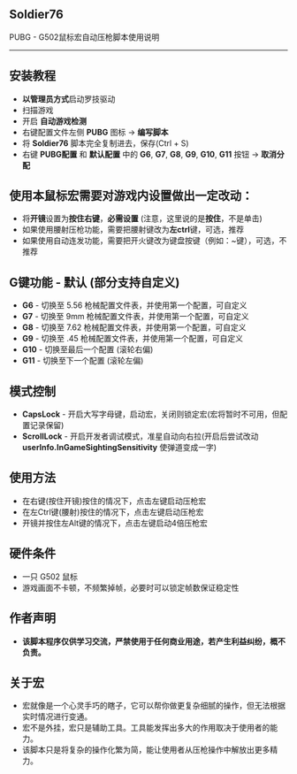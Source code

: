 ## Soldier76

PUBG - G502鼠标宏自动压枪脚本使用说明

---

## 安装教程
* **以管理员方式**启动罗技驱动
* 扫描游戏
* 开启 **自动游戏检测**
* 右键配置文件左侧 **PUBG** 图标 -> **编写脚本**
* 将 **Soldier76** 脚本完全复制进去，保存(Ctrl + S)
* 右键 **PUBG配置** 和 **默认配置** 中的 **G6**, **G7**, **G8**, **G9**, **G10**, **G11** 按钮 -> **取消分配**

## 使用本鼠标宏需要对游戏内设置做出一定改动：
* 将**开镜**设置为**按住右键**，**必需设置** (注意，这里说的是**按住**，不是单击)
* 如果使用腰射压枪功能，需要把腰射键改为**左ctrl**键，可选，推荐
* 如果使用自动连发功能，需要把开火键改为键盘按键（例如：~键），可选，不推荐

## G键功能 - 默认 (部分支持自定义)
* **G6** - 切换至 5.56 枪械配置文件表，并使用第一个配置，可自定义
* **G7** - 切换至 9mm 枪械配置文件表，并使用第一个配置，可自定义
* **G8** - 切换至 7.62 枪械配置文件表，并使用第一个配置，可自定义
* **G9** - 切换至 .45 枪械配置文件表，并使用第一个配置，可自定义
* **G10** - 切换至最后一个配置 (滚轮右偏)
* **G11** - 切换至下一个配置 (滚轮左偏)

## 模式控制
* **CapsLock** - 开启大写字母键，启动宏，关闭则锁定宏(宏将暂时不可用，但配置记录保留)
* **ScrollLock** - 开启开发者调试模式，准星自动向右拉(开启后尝试改动 **userInfo.InGameSightingSensitivity** 使弹道变成一字)

## 使用方法
* 在右键(按住开镜)按住的情况下，点击左键启动压枪宏
* 在左Ctrl键(腰射)按住的情况下，点击左键启动压枪宏
* 开镜并按住左Alt键的情况下，点击左键启动4倍压枪宏

## 硬件条件
* 一只 G502 鼠标
* 游戏画面不卡顿，不频繁掉帧，必要时可以锁定帧数保证稳定性

## 作者声明
* **该脚本程序仅供学习交流，严禁使用于任何商业用途，若产生利益纠纷，概不负责。**

## 关于宏
* 宏就像是一个心灵手巧的瞎子，它可以帮你做更复杂细腻的操作，但无法根据实时情况进行变通。
* 宏不是外挂，宏只是辅助工具。工具能发挥出多大的作用取决于使用者的能力。
* 该脚本只是将复杂的操作化繁为简，能让使用者从压枪操作中解放出更多精力。
